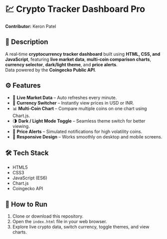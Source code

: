 # 💹 Crypto Tracker Dashboard Pro

**Contributor:** Keron Patel  

## 🧾 Description
A real‑time **cryptocurrency tracker dashboard** built using **HTML, CSS, and JavaScript**, featuring **live market data**, **multi‑coin comparison charts**, **currency selector**, **dark/light theme**, and **price alerts**.  
Data powered by the **Coingecko Public API**.

## ⚙️ Features
- 🔄 **Live Market Data** – Auto refreshes every minute.  
- 💱 **Currency Switcher** – Instantly view prices in USD or INR.  
- 📊 **Multi‑Coin Chart** – Compare multiple coins on one chart using Chart.js.  
- 🌗 **Dark / Light Mode Toggle** – Seamless theme switch for better viewing.  
- 🔔 **Price Alerts** – Simulated notifications for high volatility coins.  
- 🧩 **Responsive Design** – Works smoothly on desktop and mobile screens.

## 🛠 Tech Stack
- HTML5  
- CSS3  
- JavaScript (ES6)  
- Chart.js  
- Coingecko API  

## 🚀 How to Run
1. Clone or download this repository.  
2. Open the `index.html` file in your web browser.  
3. Explore live crypto data, switch currency, toggle themes, and view charts.  
